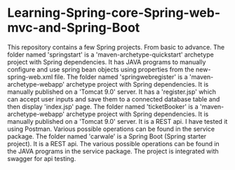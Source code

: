 # Learning-Spring-core-Spring-web-mvc-and-Spring-Boot
This repository contains a few Spring projects. From basic to advance. 
The folder named 'springstart' is a 'maven-archetype-quickstart' archetype project with Spring dependencies. It has JAVA programs to manually configure and use spring bean objects using properties from the new-spring-web.xml file.
The folder named 'springwebregister' is a 'maven-archetype-webapp' archetype project with Spring dependencies. 
It is manually published on a 'Tomcat 9.0' server. It has a '<welcome-file>register.jsp</welcome-file>' which can accept user inputs and save them to a connected database table and then display 'index.jsp' page.
The folder named 'ticketBooker' is a 'maven-archetype-webapp' archetype project with Spring dependencies. 
It is manually published on a 'Tomcat 9.0' server. It is a REST api. I have tested it using Postman. Various possible operations can be found in the service package.
The folder named 'carwale' is a Spring Boot (Spring starter project). It is a REST api. The various possible operations can be found in the JAVA programs in the service package. The project is integrated with swagger for api testing.

